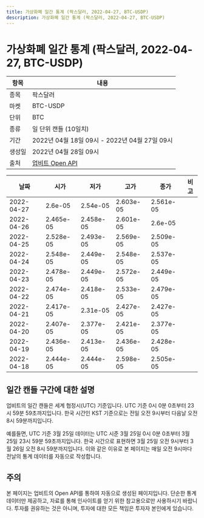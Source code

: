 ```yaml
---
title: 가상화폐 일간 통계 (팍스달러, 2022-04-27, BTC-USDP)
description: 가상화폐 일간 통계 (팍스달러, 2022-04-27, BTC-USDP)
---
```



가상화폐 일간 통계 (팍스달러, 2022-04-27, BTC-USDP)
===

|항목|내용|
|--|--|
|종목|팍스달러|
|마켓|BTC-USDP|
|단위|BTC|
|종류|일 단위 캔들 (10일치)|
|기간|2022년 04월 18일 09시 - 2022년 04월 27일 09시|
|생성일|2022년 04월 28일 09시|
|출처|[업비트 Open API](https://docs.upbit.com)|


|날짜|시가|저가|고가|종가|비고|
|--|--|--|--|--|--|
|2022-04-27|2.6e-05|2.54e-05|2.603e-05|2.561e-05|    |
|2022-04-26|2.465e-05|2.458e-05|2.601e-05|2.6e-05|    |
|2022-04-25|2.528e-05|2.493e-05|2.569e-05|2.509e-05|    |
|2022-04-24|2.548e-05|2.449e-05|2.548e-05|2.537e-05|    |
|2022-04-23|2.478e-05|2.449e-05|2.572e-05|2.449e-05|    |
|2022-04-22|2.474e-05|2.418e-05|2.533e-05|2.479e-05|    |
|2022-04-21|2.417e-05|2.31e-05|2.427e-05|2.427e-05|    |
|2022-04-20|2.407e-05|2.377e-05|2.421e-05|2.377e-05|    |
|2022-04-19|2.436e-05|2.413e-05|2.436e-05|2.428e-05|    |
|2022-04-18|2.444e-05|2.444e-05|2.598e-05|2.505e-05|    |


일간 캔들 구간에 대한 설명
---


업비트의 일간 캔들은 세계 협정시(UTC) 기준입니다. 
UTC 기준 0시 0분 0초부터 23시 59분 59초까지입니다. 
한국 시간인 KST 기준으로는 전일 오전 9시부터 다음날 오전 8시 59분까지입니다. 


예를들면, UTC 기준 3월 25일 데이터는 UTC 시준 3월 25일 0시 0분 0초부터 3월 25일 23시 59분 59초까지입니다. 
한국 시간으로 표현하면 3월 25일 오전 9시부터 3월 26일 오전 8시 59분까지입니다. 
이와 같은 이유로 본 페이지는 매일 오전 9시마다 전날의 통계 데이터를 자동으로 작성합니다. 


주의
---


본 페이지는 업비트의 Open API를 통하여 자동으로 생성된 페이지입니다. 
단순한 통계 데이터만 제공하고, 자료를 통해 인사이트를 얻기 위한 참고용으로만 사용하시기 바랍니다. 
투자를 권유하는 것은 아니며, 투자에 대한 모든 책임은 투자자 본인에게 있습니다. 

